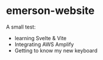 # emerson-website

A small test:
 * learning Svelte & Vite
 * Integrating AWS Amplify
 * Getting to know my new keyboard